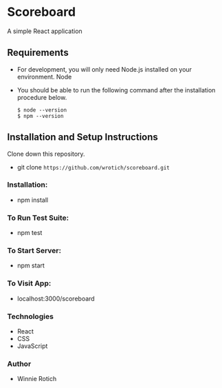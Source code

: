 # Scoreboard
A simple React application

## Requirements
- For development, you will only need Node.js installed on your environment.
Node
- You should be able to run the following command after the installation procedure below.

      $ node --version
      $ npm --version

## Installation and Setup Instructions
Clone down this repository.
- git clone  `https://github.com/wrotich/scoreboard.git`

### Installation:

- npm install

### To Run Test Suite:

- npm test

### To Start Server:

- npm start

### To Visit App:

- localhost:3000/scoreboard

### Technologies
- React
- CSS
- JavaScript

### Author
- Winnie Rotich

